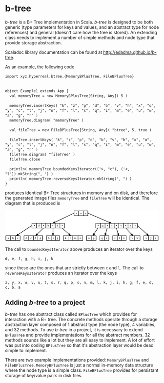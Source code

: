 b-tree
======

*b-tree* is a B+ Tree implementation in Scala. *b-tree* is designed to be both generic (type parameters for keys and values, and an abstract type for node references) and general (doesn't care how the tree is stored). An extending class needs to implement a number of simple methods and node type that provide storage abstraction.

Scaladoc library documentation can be found at http://edadma.github.io/b-tree.

As an example, the following code

    import xyz.hyperreal.btree.{MemoryBPlusTree, FileBPlusTree}


    object Example1 extends App {
      val memoryTree = new MemoryBPlusTree[String, Any]( 5 )
      
      memoryTree.insertKeys( "k", "z", "p", "d", "b", "v", "h", "x", "o", "y", "c", "t", "j", "n", "f", "l", "s", "q", "i", "m", "e", "u", "w", "a", "g", "r" )
      memoryTree.diagram( "memoryTree" )
      
      val fileTree = new FileBPlusTree[String, Any]( "btree", 5, true )
      
      fileTree.insertKeys( "k", "z", "p", "d", "b", "v", "h", "x", "o", "y", "c", "t", "j", "n", "f", "l", "s", "q", "i", "m", "e", "u", "w", "a", "g", "r" )
      fileTree.diagram( "fileTree" )
      fileTree.close
	
      println( memoryTree.boundedKeysIterator(('>, "c"), ('<, "l")).mkString(", ") )
      println( memoryTree.reverseKeysIterator.mkString(", ") )
    }
	
produces identical B+ Tree structures in memory and on disk, and therefore the generated image files `memoryTree` and `fileTree` will be identical. The diagram that is produced is

![tree](tree1.png)

The call to `boundedKeysIterator` above produces an iterator over the keys

    d, e, f, g, h, i, j, k
    
since these are the ones that are strictly between `c` and `l`. The call to `reverseKeysIterator` produces an iterator over the keys

    z, y, x, w, v, u, t, s, r, q, p, o, n, m, l, k, j, i, h, g, f, e, d, c, b, a

Adding *b-tree* to a project
----------------------------

*b-tree* has one abstract class called `BPlusTree` which provides for interaction with a B+ tree. The concrete methods operate through a storage abstraction layer composed of 1 abstract type (the node type), 4 variables, and 32 methods. To use *b-tree* in a project, it is necessary to extend `BPlusTree` and provide implementations for all the abstract members. 32 methods sounds like a lot but they are all easy to implement. A lot of effort was put into coding `BPlusTree` so that it's abstraction layer would be dead simple to implement.

There are two example implementations provided: `MemoryBPlusTree` and `FileBPlusTree`. `MemoryBPlusTree` is just a normal in-memory data structure where the node type is a simple class. `FileBPlusTree` provides for persistant storage of key/value pairs in disk files.
